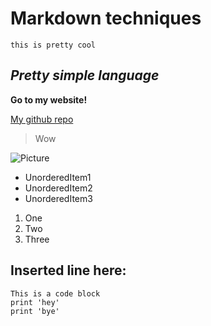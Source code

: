 # Markdown techniques #

`this is pretty cool`

## *Pretty simple language* ##

**Go to my website!**

[My github repo](https://github.com/alexlee39/cse15l-lab-reports)

> Wow

![Picture](https://www.google.com/url?sa=i&url=http%3A%2F%2Fwww.pdunlimited.com.au%2Feasy-easy-not%2F&psig=AOvVaw3qao_8rJuBYfUR8sxvNqgy&ust=1649526518072000&source=images&cd=vfe&ved=0CAoQjRxqFwoTCJiP1uKQhfcCFQAAAAAdAAAAABAD)

* UnorderedItem1
* UnorderedItem2
* UnorderedItem3

1. One
2. Two
3. Three

Inserted line here:
---

```
This is a code block
print 'hey'
print 'bye'
```
